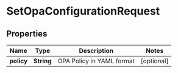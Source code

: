 

# SetOpaConfigurationRequest


## Properties

| Name | Type | Description | Notes |
|------------ | ------------- | ------------- | -------------|
|**policy** | **String** | OPA Policy in YAML format |  [optional] |



